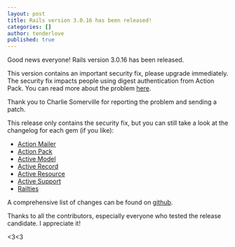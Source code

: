 ```yaml
---
layout: post
title: Rails version 3.0.16 has been released!
categories: []
author: tenderlove
published: true
---
```


Good news everyone!  Rails version 3.0.16 has been released.

This version contains an important security fix, please upgrade immediately.  The security fix impacts people using digest authentication from Action Pack.  You can read more about the problem [here](https://groups.google.com/group/rubyonrails-security/browse_thread/thread/bf1263adcd79a983).

Thank you to Charlie Somerville for reporting the problem and sending a patch.

This release only contains the security fix, but you can still take a look at the changelog for each gem (if you like):

  * [Action Mailer](https://github.com/rails/rails/blob/v3.0.16/actionmailer/CHANGELOG)
  * [Action Pack](https://github.com/rails/rails/blob/v3.0.16/actionpack/CHANGELOG)
  * [Active Model](https://github.com/rails/rails/blob/v3.0.16/activemodel/CHANGELOG)
  * [Active Record](https://github.com/rails/rails/blob/v3.0.16/activerecord/CHANGELOG)
  * [Active Resource](https://github.com/rails/rails/blob/v3.0.16/activeresource/CHANGELOG)
  * [Active Support](https://github.com/rails/rails/blob/v3.0.16/activesupport/CHANGELOG)
  * [Railties](https://github.com/rails/rails/blob/v3.0.16/railties/CHANGELOG)

A comprehensive list of changes can be found on [github](https://github.com/rails/rails/compare/v3.0.15...v3.0.16).

Thanks to all the contributors, especially everyone who tested the release candidate.  I appreciate it!

<3<3


